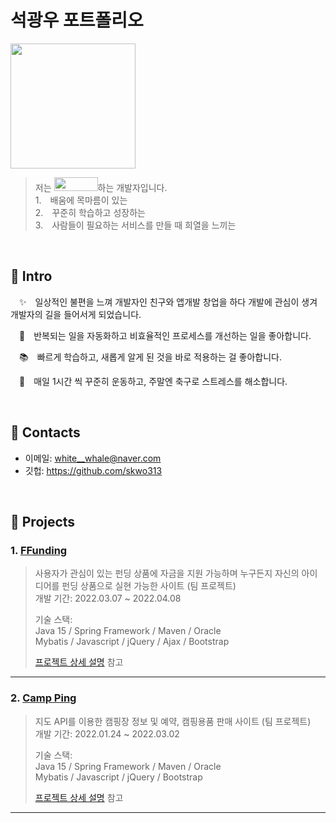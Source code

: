 # 석광우 포트폴리오
<img src="https://user-images.githubusercontent.com/84454039/168817824-fec37c9a-da76-40b3-b85f-04af4a24c461.jpg" width="200" height="200">

>저는 <img src="https://user-images.githubusercontent.com/84454039/168814029-eaa2d7e7-c0a4-4208-88e0-ad0848c9178a.png" width="70" height="22">하는 개발자입니다.  
>1. 배움에 목마름이 있는  
>2. 꾸준히 학습하고 성장하는  
>3. 사람들이 필요하는 서비스를 만들 때 희열을 느끼는

<br>

## :pushpin: Intro
 ✨ 일상적인 불편을 느껴 개발자인 친구와 앱개발 창업을 하다 개발에 관심이 생겨 개발자의 길을 들어서게 되었습니다.
 
 🚀 반복되는 일을 자동화하고 비효율적인 프로세스를 개선하는 일을 좋아합니다.
 
 📚 빠르게 학습하고, 새롭게 알게 된 것을 바로 적용하는 걸 좋아합니다.
 
 💪 매일 1시간 씩 꾸준히 운동하고, 주말엔 축구로 스트레스를 해소합니다.
 


</br>

## :pushpin: Contacts
- 이메일: white__whale@naver.com
- 깃헙: https://github.com/skwo313

</br>

## :pushpin: Projects
### 1. [FFunding](링크)
>사용자가 관심이 있는 펀딩 상품에 자금을 지원 가능하며
누구든지 자신의 아이디어를 펀딩 상품으로 실현 가능한 사이트 (팀 프로젝트)  
>개발 기간: 2022.03.07 ~ 2022.04.08  
>  
>기술 스택:  
>Java 15 / Spring Framework / Maven / Oracle </br>
>Mybatis / Javascript / jQuery / Ajax / Bootstrap
>  
>[프로젝트 상세 설명](https://github.com/skwo313/FFunding#:~:text=%F0%9F%93%8C,FFunding) 참고

---

### 2. [Camp Ping]()
>지도 API를 이용한 캠핑장 정보 및 예약, 캠핑용품 판매 사이트 (팀 프로젝트)  
>개발 기간: 2022.01.24 ~ 2022.03.02  
>  
>기술 스택:  
>Java 15 / Spring Framework / Maven / Oracle </br>
>Mybatis / Javascript / jQuery / Bootstrap
>  
>[프로젝트 상세 설명](https://github.com/Integerous/goQuality) 참고

---

